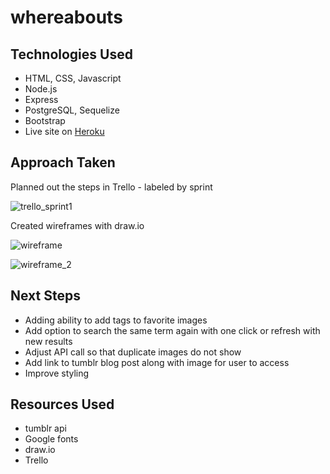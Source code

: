 # whereabouts

## Technologies Used
* HTML, CSS, Javascript
* Node.js
* Express
* PostgreSQL, Sequelize
* Bootstrap
* Live site on [Heroku](https://whereabouts-js.herokuapp.com/)


## Approach Taken
Planned out the steps in Trello - labeled by sprint

![trello_sprint1](https://user-images.githubusercontent.com/30785832/34971612-96fdf746-fa30-11e7-9e7d-46395a4bdf9a.jpg)

Created wireframes with draw.io

![wireframe](https://user-images.githubusercontent.com/30785832/34971640-c0460594-fa30-11e7-883f-80db10cc37e9.png)

![wireframe_2](https://user-images.githubusercontent.com/30785832/34972066-e750cea0-fa33-11e7-8d9d-02ad1da15cd9.png)

## Next Steps
* Adding ability to add tags to favorite images
* Add option to search the same term again with one click or refresh with new results
* Adjust API call so that duplicate images do not show
* Add link to tumblr blog post along with image for user to access
* Improve styling

## Resources Used
* tumblr api
* Google fonts
* draw.io
* Trello
